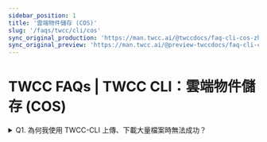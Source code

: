 ```yaml
---
sidebar_position: 1
title: '雲端物件儲存 (COS)'
slug: '/faqs/twcc/cli/cos'
sync_original_production: 'https://man.twcc.ai/@twccdocs/faq-cli-cos-zh' 
sync_original_preview: 'https://man.twcc.ai/@preview-twccdocs/faq-cli-cos-zh'
---
```


# TWCC FAQs | TWCC CLI：雲端物件儲存 (COS)

<details>

<summary> Q1. 為何我使用 TWCC-CLI 上傳、下載大量檔案時無法成功？</summary>

目前 TWCC CLI 檔案管理功能仍在開發優化中，如需傳輸大量檔案，建議參考[此文件](/docs/cos/tutorials/backup-synchronize-restore.md)使用 s3cmd 相關指令操作。

</details>